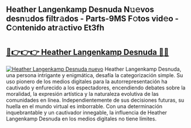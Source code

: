 ## Heather Langenkamp Desnuda N𝚞𝚎vos desn𝚞dos filtr𝚊dos - Parts-9MS F𝚘tos vid𝚎o - C𝚘ntenido atr𝚊ctivo Et3fh

# <h2><a href="http://mb9inx.tromn.icu/?c=Heather+Langenkamp+Desnuda">🔗👉👉👉 Heather Langenkamp Desnuda 🔗🔗</a></h2>

[![Heather Langenkamp Desnuda nuevo](https://i.imgur.com/pEAQMta.gif)](http://mb9inx.tromn.icu/?c=Heather+Langenkamp+Desnuda)
Heather Langenkamp Desnuda, una persona intrigante y enigmática, desafía la categorización simple. Su uso pionero de los medios digitales para la autorrepresentación ha cautivado y enfurecido a los espectadores, encendiendo debates sobre la moralidad, la expresión artística y la naturaleza evolutiva de las comunidades en línea. Independientemente de sus decisiones futuras, su huella en el mundo virtual es imborrable. Con una determinación inquebrantable y un cautivador innegable, la influencia de Heather Langenkamp Desnuda en los medios digitales no tiene límites.
